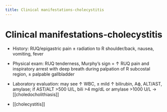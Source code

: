 ```yaml
---
title: Clinical manifestations-cholecystitis
---
```

# Clinical manifestations-cholecystitis

* History: RUQ/epigastric pain ± radiation to R shoulder/back, nausea, vomiting, fever

* Physical exam: RUQ tenderness, Murphy’s sign = ↑ RUQ pain and inspiratory arrest with deep breath during palpation of R subcostal region, ± palpable gallbladder

* Laboratory evaluation: may see ↑ WBC, ± mild ↑ bilirubin, Aϕ, ALT/AST, amylase; if AST/ALT >500 U/L, bili >4 mg/dL or amylase >1000 U/L → [[choledocholithiasis]]
 
- [[cholecystitis]]
